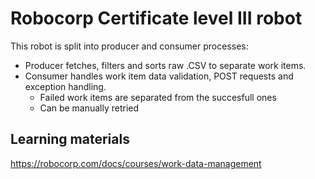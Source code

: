 # Robocorp Certificate level III robot
This robot is split into producer and consumer processes:
- Producer fetches, filters and sorts raw .CSV to separate work items.
- Consumer handles work item data validation, POST requests and exception handling.
  - Failed work items are separated from the succesfull ones
  - Can be manually retried 

## Learning materials
https://robocorp.com/docs/courses/work-data-management
